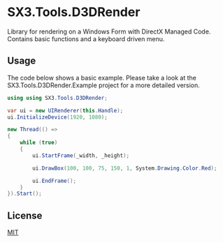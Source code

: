 # SX3.Tools.D3DRender
Library for rendering on a Windows Form with DirectX Managed Code. Contains basic functions and a keyboard driven menu.

## Usage
The code below shows a basic example. Please take a look at the SX3.Tools.D3DRender.Example project for a more detailed version.
```csharp
using using SX3.Tools.D3DRender;

var ui = new UIRenderer(this.Handle);
ui.InitializeDevice(1920, 1080);

new Thread(() => 
{
	while (true)
	{
		ui.StartFrame(_width, _height);

		ui.DrawBox(100, 100, 75, 150, 1, System.Drawing.Color.Red);

		ui.EndFrame();
	}
}).Start();
```

## License
[MIT](https://choosealicense.com/licenses/mit/)
